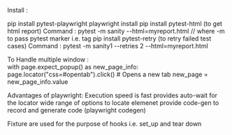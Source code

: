 Install :

pip install pytest-playwright
playwright install
pip install pytest-html  (to get html report)
   Command : pytest -m sanity --html=myreport.html // where -m to pass pytest marker i.e. tag
pip install pytest-retry  (to retry failed test cases)
   Command : pytest -m sanity1 --retries 2  --html=myreport.html


To Handle multiple window :     
   with page.expect_popup() as new_page_info:
        page.locator("css=#opentab").click()  # Opens a new tab
    new_page = new_page_info.value

Advantages of playwright:
Execution speed is fast
provides auto-wait for the locator
wide range of options to locate elemenet
provide code-gen to record and generate code (playwright codegen)

Fixture are used for the purpose of hooks i.e. set_up and tear down

